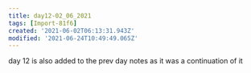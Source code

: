 ```yaml
---
title: day12-02_06_2021
tags: [Import-81f6]
created: '2021-06-02T06:13:31.943Z'
modified: '2021-06-24T10:49:49.065Z'
---
```


day 12 is also added to the prev day notes as it was a continuation of it
